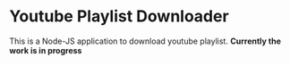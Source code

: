 # Youtube Playlist Downloader
This is a Node-JS application to download youtube playlist.
__Currently the work is in progress__
